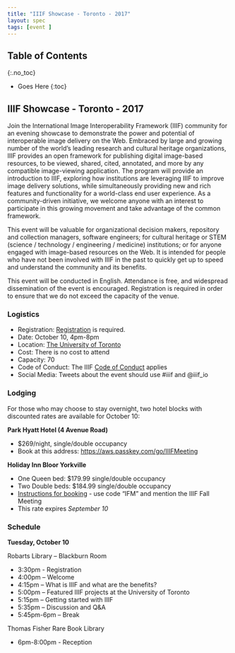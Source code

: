 ```yaml
---
title: "IIIF Showcase - Toronto - 2017"
layout: spec
tags: [event ]
---
```


## Table of Contents
{:.no_toc}

* Goes Here
{:toc}

## IIIF Showcase - Toronto - 2017

Join the International Image Interoperability Framework (IIIF) community for an evening showcase to demonstrate the power and potential of interoperable image delivery on the Web. Embraced by large and growing number of the world’s leading research and cultural heritage organizations, IIIF provides an open framework for publishing digital image-based resources, to be viewed, shared, cited, annotated, and more by any compatible image-viewing application. The program will provide an introduction to IIIF, exploring how institutions are leveraging IIIF to improve image delivery solutions, while simultaneously providing new and rich features and functionality for a world-class end user experience. As a community-driven initiative, we welcome anyone with an interest to participate in this growing movement and take advantage of the common framework.

This event will be valuable for organizational decision makers, repository and collection managers, software engineers; for cultural heritage or STEM (science / technology / engineering / medicine) institutions; or for anyone engaged with image-based resources on the Web. It is intended for people who have not been involved with IIIF in the past to quickly get up to speed and understand the community and its benefits.

This event will be conducted in English. Attendance is free, and widespread dissemination of the event is encouraged. Registration is required in order to ensure that we do not exceed the capacity of the venue.

### Logistics

* Registration: [Registration][registration] is required.
* Date: October 10, 4pm-8pm
* Location: [The University of Toronto][UT]
* Cost: There is no cost to attend
* Capacity: 70
* Code of Conduct: The IIIF [Code of Conduct][conduct] applies
* Social Media: Tweets about the event should use #iiif and @iiif_io

### Lodging

For those who may choose to stay overnight, two hotel blocks with discounted rates are available for October 10:

**Park Hyatt Hotel (4 Avenue Road)**

* $269/night, single/double occupancy
* Book at this address: <https://aws.passkey.com/go/IIIFMeeting>

**Holiday Inn Bloor Yorkville**

* One Queen bed: $179.99 single/double occupancy
* Two Double beds: $184.99 single/double occupancy
* [Instructions for booking][holiday-inn] - use code “IFM” and mention the IIIF Fall Meeting
* This rate expires _September 10_

### Schedule

**Tuesday, October 10**

Robarts Library – Blackburn Room

* 3:30pm - Registration
* 4:00pm – Welcome
* 4:15pm – What is IIIF and what are the benefits?
* 5:00pm – Featured IIIF projects at the University of Toronto
* 5:15pm – Getting started with IIIF
* 5:35pm – Discussion and Q&A
* 5:45pm-6pm – Break

Thomas Fisher Rare Book Library

* 6pm-8:00pm - Reception

[conduct]: /event/conduct/
[UT]: https://onesearch.library.utoronto.ca/library-info/ROBARTS
[registration]: https://iiifshowcase-toronto.eventbrite.com
[holiday-inn]: https://drive.google.com/file/d/0B8biwZuDijgeeWkzWjcxcF9EZGs/view?usp=sharing
